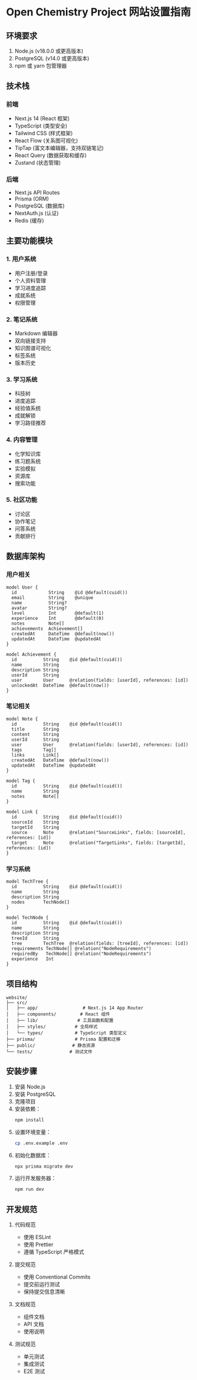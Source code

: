 # Open Chemistry Project 网站设置指南

## 环境要求

1. Node.js (v18.0.0 或更高版本)
2. PostgreSQL (v14.0 或更高版本)
3. npm 或 yarn 包管理器

## 技术栈

### 前端
- Next.js 14 (React 框架)
- TypeScript (类型安全)
- Tailwind CSS (样式框架)
- React Flow (关系图可视化)
- TipTap (富文本编辑器，支持双链笔记)
- React Query (数据获取和缓存)
- Zustand (状态管理)

### 后端
- Next.js API Routes
- Prisma (ORM)
- PostgreSQL (数据库)
- NextAuth.js (认证)
- Redis (缓存)

## 主要功能模块

### 1. 用户系统
- 用户注册/登录
- 个人资料管理
- 学习进度追踪
- 成就系统
- 权限管理

### 2. 笔记系统
- Markdown 编辑器
- 双向链接支持
- 知识图谱可视化
- 标签系统
- 版本历史

### 3. 学习系统
- 科技树
- 进度追踪
- 经验值系统
- 成就解锁
- 学习路径推荐

### 4. 内容管理
- 化学知识库
- 练习题系统
- 实验模拟
- 资源库
- 搜索功能

### 5. 社区功能
- 讨论区
- 协作笔记
- 问答系统
- 贡献排行

## 数据库架构

### 用户相关
```prisma
model User {
  id            String    @id @default(cuid())
  email         String    @unique
  name          String?
  avatar        String?
  level         Int       @default(1)
  experience    Int       @default(0)
  notes         Note[]
  achievements  Achievement[]
  createdAt     DateTime  @default(now())
  updatedAt     DateTime  @updatedAt
}

model Achievement {
  id          String    @id @default(cuid())
  name        String
  description String
  userId      String
  user        User      @relation(fields: [userId], references: [id])
  unlockedAt  DateTime  @default(now())
}
```

### 笔记相关
```prisma
model Note {
  id          String    @id @default(cuid())
  title       String
  content     String
  userId      String
  user        User      @relation(fields: [userId], references: [id])
  tags        Tag[]
  links       Link[]
  createdAt   DateTime  @default(now())
  updatedAt   DateTime  @updatedAt
}

model Tag {
  id          String    @id @default(cuid())
  name        String
  notes       Note[]
}

model Link {
  id          String    @id @default(cuid())
  sourceId    String
  targetId    String
  source      Note      @relation("SourceLinks", fields: [sourceId], references: [id])
  target      Note      @relation("TargetLinks", fields: [targetId], references: [id])
}
```

### 学习系统
```prisma
model TechTree {
  id          String    @id @default(cuid())
  name        String
  description String
  nodes       TechNode[]
}

model TechNode {
  id          String    @id @default(cuid())
  name        String
  description String
  treeId      String
  tree        TechTree  @relation(fields: [treeId], references: [id])
  requirements TechNode[] @relation("NodeRequirements")
  requiredBy   TechNode[] @relation("NodeRequirements")
  experience   Int
}
```

## 项目结构
```
website/
├── src/
│   ├── app/                 # Next.js 14 App Router
│   ├── components/         # React 组件
│   ├── lib/               # 工具函数和配置
│   ├── styles/           # 全局样式
│   └── types/            # TypeScript 类型定义
├── prisma/               # Prisma 配置和迁移
├── public/              # 静态资源
└── tests/              # 测试文件
```

## 安装步骤

1. 安装 Node.js
2. 安装 PostgreSQL
3. 克隆项目
4. 安装依赖：
   ```bash
   npm install
   ```
5. 设置环境变量：
   ```bash
   cp .env.example .env
   ```
6. 初始化数据库：
   ```bash
   npx prisma migrate dev
   ```
7. 运行开发服务器：
   ```bash
   npm run dev
   ```

## 开发规范

1. 代码规范
   - 使用 ESLint
   - 使用 Prettier
   - 遵循 TypeScript 严格模式

2. 提交规范
   - 使用 Conventional Commits
   - 提交前运行测试
   - 保持提交信息清晰

3. 文档规范
   - 组件文档
   - API 文档
   - 使用说明

4. 测试规范
   - 单元测试
   - 集成测试
   - E2E 测试 